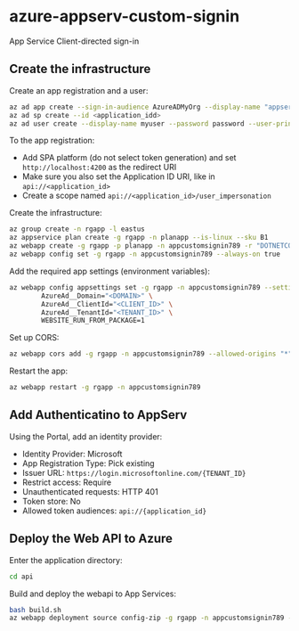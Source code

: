 # azure-appserv-custom-signin
App Service Client-directed sign-in

## Create the infrastructure

Create an app registration and a user:

```sh
az ad app create --sign-in-audience AzureADMyOrg --display-name "appserv-custom-signin"
az ad sp create --id <application_idd>
az ad user create --display-name myuser --password password --user-principal-name myuser@contoso.com
```

To the app registration:
- Add SPA platform (do not select token generation) and set `http://localhost:4200` as the redirect URI 
- Make sure you also set the Application ID URI, like in `api://<application_id>`
- Create a scope named `api://<application_id>/user_impersonation`

Create the infrastructure:

```sh
az group create -n rgapp -l eastus
az appservice plan create -g rgapp -n planapp --is-linux --sku B1
az webapp create -g rgapp -p planapp -n appcustomsignin789 -r "DOTNETCORE:7.0" --https-only
az webapp config set -g rgapp -n appcustomsignin789 --always-on true
```

Add the required app settings (environment variables):

```sh
az webapp config appsettings set -g rgapp -n appcustomsignin789 --settings \
        AzureAd__Domain="<DOMAIN>" \
        AzureAd__ClientId="<CLIENT_ID>" \
        AzureAd__TenantId="<TENANT_ID>" \
        WEBSITE_RUN_FROM_PACKAGE=1
```

Set up CORS:

```sh
az webapp cors add -g rgapp -n appcustomsignin789 --allowed-origins "*"
```

Restart the app:

```sh
az webapp restart -g rgapp -n appcustomsignin789
```

## Add Authenticatino to AppServ

Using the Portal, add an identity provider:

- Identity Provider: Microsoft
- App Registration Type: Pick existing
- Issuer URL: `https://login.microsoftonline.com/{TENANT_ID}`
- Restrict access: Require
- Unauthenticated requests: HTTP 401
- Token store: No
- Allowed token audiences: `api://{application_id}`

## Deploy the Web API to Azure

Enter the application directory:

```sh
cd api
```

Build and deploy the webapi to App Services:

```sh
bash build.sh
az webapp deployment source config-zip -g rgapp -n appcustomsignin789 --src ./bin/webapi.zip
```
